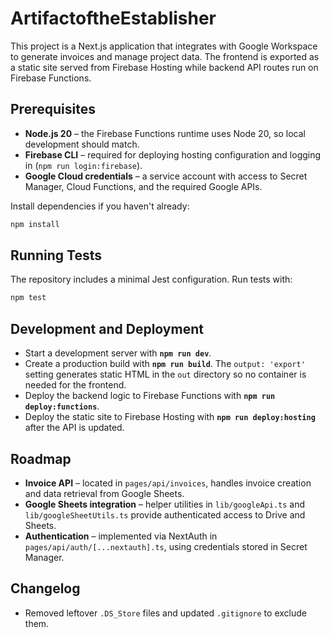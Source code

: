 # ArtifactoftheEstablisher

This project is a Next.js application that integrates with Google Workspace to
generate invoices and manage project data. The frontend is exported as a static
site served from Firebase Hosting while backend API routes run on Firebase
Functions.

## Prerequisites

- **Node.js 20** – the Firebase Functions runtime uses Node 20, so local
  development should match.
- **Firebase CLI** – required for deploying hosting configuration and logging
  in (`npm run login:firebase`).
- **Google Cloud credentials** – a service account with access to Secret
  Manager, Cloud Functions, and the required Google APIs.

Install dependencies if you haven't already:

```bash
npm install
```

## Running Tests

The repository includes a minimal Jest configuration. Run tests with:

```bash
npm test
```

## Development and Deployment

- Start a development server with **`npm run dev`**.
- Create a production build with **`npm run build`**. The `output: 'export'` setting generates static HTML in the `out` directory so no container is needed for the frontend.
- Deploy the backend logic to Firebase Functions with **`npm run deploy:functions`**.
- Deploy the static site to Firebase Hosting with **`npm run deploy:hosting`** after the API is updated.

## Roadmap

- **Invoice API** – located in `pages/api/invoices`, handles invoice creation
  and data retrieval from Google Sheets.
- **Google Sheets integration** – helper utilities in `lib/googleApi.ts` and
  `lib/googleSheetUtils.ts` provide authenticated access to Drive and Sheets.
- **Authentication** – implemented via NextAuth in
  `pages/api/auth/[...nextauth].ts`, using credentials stored in Secret
  Manager.

## Changelog
- Removed leftover `.DS_Store` files and updated `.gitignore` to exclude them.
